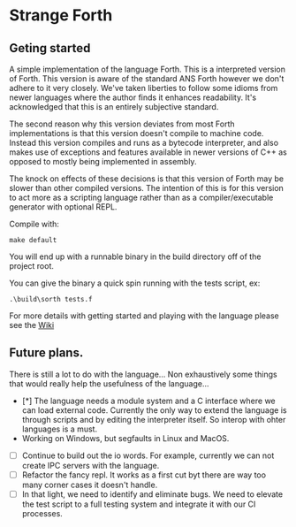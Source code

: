 
# Strange Forth

## Geting started

A simple implementation of the language Forth.  This is a interpreted version of Forth.  This version is aware of the standard ANS Forth however we don't adhere to it very closely.  We've taken liberties to follow some idioms from newer languages where the author finds it enhances readability.  It's acknowledged that this is an entirely subjective standard.

The second reason why this version deviates from most Forth implementations is that this version doesn't compile to machine code.  Instead this version compiles and runs as a bytecode interpreter, and also makes use of exceptions and features available in newer versions of C++ as opposed to mostly being implemented in assembly.

The knock on effects of these decisions is that this version of Forth may be slower than other compiled versions.  The intention of this is for this version to act more as a scripting language rather than as a compiler/executable generator with optional REPL.

Compile with:

```
make default
```

You will end up with a runnable binary in the build directory off of the project root.

You can give the binary a quick spin running with the tests script, ex:

```
.\build\sorth tests.f
```

For more details with getting started and playing with the language please see the [Wiki](https://github.com/cstrainge/sorth/wiki)


## Future plans.

There is still a lot to do with the language... Non exhaustively some things that would really help the usefulness of the language...

 - [*] The language needs a module system and a C interface where we can load external code.  Currently the only way to extend the language is through scripts and by editing the interpreter itself.  So interop with ohter languages is a must.
 - Working on Windows, but segfaults in Linux and MacOS.
 - [ ] Continue to build out the io words.  For example, currently we can not create IPC servers with the language.
 - [ ] Refactor the fancy repl.  It works as a first cut byt there are way too many corner cases it doesn't handle.
 - [ ] In that light, we need to identify and eliminate bugs.  We need to elevate the test script to a full testing system and integrate it with our CI processes.

